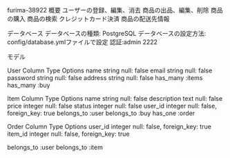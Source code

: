
furima-38922
概要
ユーザーの登録、編集、消去
商品の出品、編集、削除
商品の購入
商品の検索
クレジットカード決済
商品の配送先情報



データベース
データベースの種類: PostgreSQL 
データベースの設定方法: config/database.ymlファイルで設定
認証:admin  2222


モデル

User
Column	  Type	   Options
name	    string	null: false
email	    string	null: false
password	string	null: false
address   string  null: false
has_many :items
has_many :buy


Item
Column	      Type	      Options
name	       string	null: false
description	 text	null: false
price	       integer	null: false
status	     integer	null: false
user_id	     integer	null: false, foreign_key: true
belongs_to :user
belongs_to :buy
has_one :order


Order
Column	Type	Options
user_id	          integer	null: false, foreign_key: true
item_id	          integer	null: false, foreign_key: true

belongs_to :user
belongs_to :item
